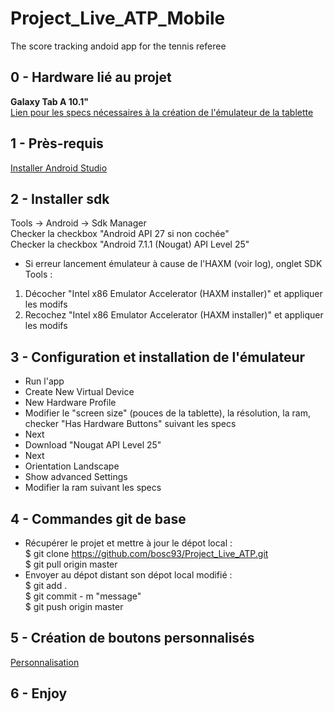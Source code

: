 ﻿# Project_Live_ATP_Mobile
The score tracking andoid app for the tennis referee
 
## 0 - Hardware lié au projet
**Galaxy Tab A 10.1"**
<br/>[Lien pour les specs nécessaires à la création de l'émulateur de la tablette](https://www.samsung.com/us/mobile/tablets/all-other-tablets/sm-t580nzkaxar-sm-t580nzkaxar/)

## 1 - Près-requis
[Installer Android Studio](https://developer.android.com/studio/index.html)

## 2 - Installer sdk
Tools -> Android -> Sdk Manager
<br/>Checker la checkbox "Android API 27 si non cochée"
<br/>Checker la checkbox "Android 7.1.1 (Nougat) API Level 25"
* Si erreur lancement émulateur à cause de l'HAXM (voir log), onglet SDK Tools :
 1. Décocher "Intel x86 Emulator Accelerator (HAXM installer)" et appliquer les modifs 
 2. Recochez "Intel x86 Emulator Accelerator (HAXM installer)" et appliquer les modifs

## 3 - Configuration et installation de l'émulateur
* Run l'app
* Create New Virtual Device
* New Hardware Profile
* Modifier le "screen size" (pouces de la tablette), la résolution, la ram, checker "Has Hardware Buttons" suivant les specs
* Next
* Download "Nougat API Level 25"
* Next
* Orientation Landscape
* Show advanced Settings
* Modifier la ram suivant les specs

## 4 - Commandes git de base
* Récupérer le projet et mettre à jour le dépot local :
<br/>$ git clone https://github.com/bosc93/Project_Live_ATP.git
<br/>$ git pull origin master
* Envoyer au dépot distant son dépot local modifié :
<br/>$ git add .
<br/>$ git commit - m "message"
<br/>$ git push origin master

## 5 - Création de boutons personnalisés
[Personnalisation](http://angrytools.com/android/button/)

## 6 - Enjoy
